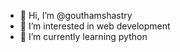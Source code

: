 - 👋 Hi, I’m @gouthamshastry
- 👀 I’m interested in web development 
- 🌱 I’m currently learning python


<!---
gouthamshastry/gouthamshastry is a ✨ special ✨ repository because its `README.md` (this file) appears on your GitHub profile.
You can click the Preview link to take a look at your changes.
--->
